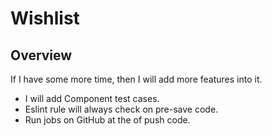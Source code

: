 # Wishlist

## Overview
If I have some more time, then I will add more features into it.
- I will add Component test cases.
- Eslint rule will always check on pre-save code.
- Run jobs on GitHub at the of push code. 
